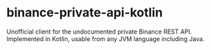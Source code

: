 # binance-private-api-kotlin
Unofficial client for the undocumented private Binance REST API. Implemented in Kotlin, usable from any JVM language including Java.

